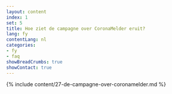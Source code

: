 ```yaml
---
layout: content
index: 1
set: 5
title: Hoe ziet de campagne over CoronaMelder eruit?
lang: fy
contentLang: nl
categories:
- fy
- faq
showBreadCrumbs: true
showContact: true
---
```

{% include content/27-de-campagne-over-coronamelder.md %}
